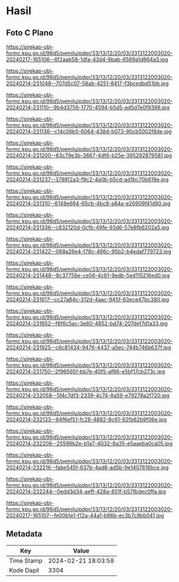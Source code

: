 # Hasil

## Foto C Plano

https://sirekap-obj-formc.kpu.go.id/96d5/pemilu/pdpr/33/13/12/20/03/3313122003020-20240217-165106--6f2aab58-1dfa-43d4-9bab-6569a1d864a3.jpg

https://sirekap-obj-formc.kpu.go.id/96d5/pemilu/pdpr/33/13/12/20/03/3313122003020-20240214-231048--707d5c07-58ab-4251-8417-f3bcedbd51bb.jpg

https://sirekap-obj-formc.kpu.go.id/96d5/pemilu/pdpr/33/13/12/20/03/3313122003020-20240214-231110--9b4d3756-1770-4594-b5d5-ad5d7e0f9398.jpg

https://sirekap-obj-formc.kpu.go.id/96d5/pemilu/pdpr/33/13/12/20/03/3313122003020-20240214-231136--c14c06b5-6064-438d-b073-90cb5002f8de.jpg

https://sirekap-obj-formc.kpu.go.id/96d5/pemilu/pdpr/33/13/12/20/03/3313122003020-20240214-231200--63c79e3b-3667-4df6-b25e-395292879581.jpg

https://sirekap-obj-formc.kpu.go.id/96d5/pemilu/pdpr/33/13/12/20/03/3313122003020-20240214-231237--3788f2a3-f9c2-4a0b-b5cd-ad1bc70b619e.jpg

https://sirekap-obj-formc.kpu.go.id/96d5/pemilu/pdpr/33/13/12/20/03/3313122003020-20240214-231310--6148e664-65cb-4bc8-a84a-e26909f41d90.jpg

https://sirekap-obj-formc.kpu.go.id/96d5/pemilu/pdpr/33/13/12/20/03/3313122003020-20240214-231336--c832120d-0cfb-49fe-93d6-57e8fb6202a5.jpg

https://sirekap-obj-formc.kpu.go.id/96d5/pemilu/pdpr/33/13/12/20/03/3313122003020-20240214-231422--068a26e4-f78c-466c-95b2-b4edaf779723.jpg

https://sirekap-obj-formc.kpu.go.id/96d5/pemilu/pdpr/33/13/12/20/03/3313122003020-20240214-231448--8c37756e-ce06-4c61-9edb-5ed115216ed0.jpg

https://sirekap-obj-formc.kpu.go.id/96d5/pemilu/pdpr/33/13/12/20/03/3313122003020-20240214-231617--cc27a84c-312d-4aac-945f-63ece47bc380.jpg

https://sirekap-obj-formc.kpu.go.id/96d5/pemilu/pdpr/33/13/12/20/03/3313122003020-20240214-231652--f6f6c5ac-3e60-4852-bd74-207def7d1a33.jpg

https://sirekap-obj-formc.kpu.go.id/96d5/pemilu/pdpr/33/13/12/20/03/3313122003020-20240214-231925--c6c81434-9476-4437-a5ec-744b746b637f.jpg

https://sirekap-obj-formc.kpu.go.id/96d5/pemilu/pdpr/33/13/12/20/03/3313122003020-20240214-231750--2f96565f-bb7e-40f5-af66-e5bf17cb273c.jpg

https://sirekap-obj-formc.kpu.go.id/96d5/pemilu/pdpr/33/13/12/20/03/3313122003020-20240214-232058--5f4c7df3-2339-4c74-8a59-e79278a2f720.jpg

https://sirekap-obj-formc.kpu.go.id/96d5/pemilu/pdpr/33/13/12/20/03/3313122003020-20240214-232133--64f6ef51-fc28-4882-8c61-92fb62b9f06e.jpg

https://sirekap-obj-formc.kpu.go.id/96d5/pemilu/pdpr/33/13/12/20/03/3313122003020-20240214-232206--25599b2e-b1a7-4032-8a35-e5aaeba0ca05.jpg

https://sirekap-obj-formc.kpu.go.id/96d5/pemilu/pdpr/33/13/12/20/03/3313122003020-20240214-232216--fabe545f-637b-4ad8-ad5b-9e1407616bce.jpg

https://sirekap-obj-formc.kpu.go.id/96d5/pemilu/pdpr/33/13/12/20/03/3313122003020-20240214-232244--0edd3d34-aeff-428a-851f-b57fbdec0ffa.jpg

https://sirekap-obj-formc.kpu.go.id/96d5/pemilu/pdpr/33/13/12/20/03/3313122003020-20240217-165107--fe00b1e1-f12a-44a1-b66b-ec3b7c8bb041.jpg


## Metadata

| Key        | Value               |
| ---------- | ------------------- |
| Time Stamp | 2024-02-21 18:03:58 |
| Kode Dapil | 3304                |



